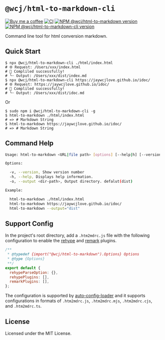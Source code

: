 `@wcj/html-to-markdown-cli`
===

[![Buy me a coffee](https://img.shields.io/badge/Buy%20me%20a%20coffee-048754?logo=buymeacoffee)](https://jaywcjlove.github.io/#/sponsor)
[![CI](https://github.com/jaywcjlove/html-to-markdown-cli/actions/workflows/ci.yml/badge.svg)](https://github.com/jaywcjlove/html-to-markdown-cli/actions/workflows/ci.yml)
[![NPM @wcj/html-to-markdown version](https://img.shields.io/npm/v/@wcj/html-to-markdown.svg?style=flat)](https://npmjs.org/package/@wcj/html-to-markdown)
[![NPM @wcj/html-to-markdown-cli version](https://img.shields.io/npm/v/@wcj/html-to-markdown-cli.svg?style=flat&label=@wcj/html-to-markdown-cli)](https://npmjs.org/package/@wcj/html-to-markdown-cli)

Command line tool for html conversion markdown.

## Quick Start

```shell
$ npx @wcj/html-to-markdown-cli ./html/index.html
# 🌐 Request: /Users/xxx/index.html
# 🎉 Compliled successfully!
# ╰┈ Output: /Users/xxx/dist/index.md
$ npx @wcj/html-to-markdown-cli https://jaywcjlove.github.io/idoc/
# 🌐 Request: https://jaywcjlove.github.io/idoc/
# 🎉 Compliled successfully!
# ╰┈ Output: /Users/xxx/dist/idoc.md
```

Or

```shell
$ sudo npm i @wcj/html-to-markdown-cli -g
$ html-to-markdown ./html/index.html
# => # Markdown String
$ html-to-markdown https://jaywcjlove.github.io/idoc/
# => # Markdown String
```

## Command Help

```bash
Usage: html-to-markdown <URL|file path> [options] [--help|h] [--version|v]

Options:

  -v, --version, Show version number
  -h, --help, Displays help information.
  -o, --output <dir-path>, Output directory. defalut(dist)

Example:

  html-to-markdown ./html/index.html
  html-to-markdown https://jaywcjlove.github.io/idoc/
  html-to-markdown --output="dist"
```

## Support Config

In the project's root directory, add a `.htm2mdrc.js` file with the following configuration to enable the [rehype](https://github.com/rehypejs/rehype/blob/main/doc/plugins.md#list-of-plugins) and [remark](https://github.com/remarkjs/remark/blob/main/doc/plugins.md#list-of-plugins) plugins.

```js
/**
 * @typedef {import("@wcj/html-to-markdown").Options} Options
 * @type {Options}
 **/
export default { 
  rehypeParseOption: {},
  rehypePlugins: [],
  remarkPlugins: [],
};
```

The configuration is supported by [auto-config-loader](https://github.com/jaywcjlove/auto-config-loader) and it supports configurations in formats of `.htm2mdrc.js`, `.htm2mdrc.mjs`, `.htm2mdrc.cjs`, and `.htm2mdrc.ts`.

## License

Licensed under the MIT License.